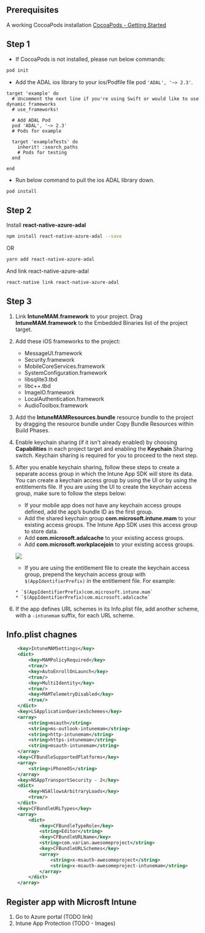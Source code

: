 ## Prerequisites

A working CocoaPods installation [CocoaPods - Getting Started](https://guides.cocoapods.org/using/getting-started.html)

## Step 1

- If CocoaPods is not installed, please run below commands:

```bash
pod init
```

- Add the ADAL ios library to your ios/Podfile file pod `'ADAL', '~> 2.3'`.

```
target 'example' do
  # Uncomment the next line if you're using Swift or would like to use dynamic frameworks
  # use_frameworks!

  # Add ADAL Pod
  pod 'ADAL', '~> 2.3'
  # Pods for example

  target 'exampleTests' do
    inherit! :search_paths
    # Pods for testing
  end

end

```

- Run below command to pull the ios ADAL library down.

```bash
pod install
```

## Step 2

Install **react-native-azure-adal**

```bash
npm install react-native-azure-adal --save
```

OR 

```bash
yarn add react-native-azure-adal
```

And link react-native-azure-adal

```bash
react-native link react-native-azure-adal
```

## Step 3 
1. Link **IntuneMAM.framework** to your project. Drag **IntuneMAM.framework** to the Embedded Binaries list of the project target.
2. Add these iOS frameworks to the project:
	- MessageUI.framework
	- Security.framework
	- MobileCoreServices.framework
	- SystemConfiguration.framework
	- libsqlite3.tbd
	- libc++.tbd
	- ImageIO.framework
	- LocalAuthentication.framework
	- AudioToolbox.framework
3. Add the **IntuneMAMResources.bundle** resource bundle to the project by dragging the resource bundle under Copy Bundle Resources within Build Phases.
4. Enable keychain sharing (if it isn't already enabled) by choosing **Capabilities** in each project target and enabling the **Keychain** Sharing switch. Keychain sharing is required for you to proceed to the next step.
5. After you enable keychain sharing, follow these steps to create a separate access group in which the Intune App SDK will store its data. You can create a keychain access group by using the UI or by using the entitlements file. If you are using the UI to create the keychain access group, make sure to follow the steps below:
	- If your mobile app does not have any keychain access groups defined, add the app’s bundle ID as the first group.
	- Add the shared keychain group **com.microsoft.intune.mam** to your existing access groups. The Intune App SDK uses this access group to store data.
	- Add **com.microsoft.adalcache** to your existing access groups.
	- Add **com.microsoft.workplacejoin** to your existing access groups.

	![](https://docs.microsoft.com/en-us/intune/media/intune-app-sdk-ios-keychain-sharing.png)

	- If you are using the entitlement file to create the keychain access group, prepend the keychain access group with `$(AppIdentifierPrefix)` in the entitlement file. For example:
	
	```
	* `$(AppIdentifierPrefix)com.microsoft.intune.mam`
 	* `$(AppIdentifierPrefix)com.microsoft.adalcache`
	```
	
6. If the app defines URL schemes in its Info.plist file, add another scheme, with a `-intunemam` suffix, for each URL scheme.




## Info.plist chagnes

```xml
	<key>IntuneMAMSettings</key>
	<dict>
		<key>MAMPolicyRequired</key>
		<true/>
		<key>AutoEnrollOnLaunch</key>
		<true/>
		<key>MultiIdentity</key>
		<true/>
		<key>MAMTelemetryDisabled</key>
		<true/>
	</dict>
	<key>LSApplicationQueriesSchemes</key>
	<array>
		<string>msauth</string>
		<string>ms-outlook-intunemam</string>
		<string>http-intunemam</string>
		<string>https-intunemam</string>
		<string>msauth-intunemam</string>
	</array>
	<key>CFBundleSupportedPlatforms</key>
	<array>
		<string>iPhoneOS</string>
	</array>
	<key>NSAppTransportSecurity - 2</key>
	<dict>
		<key>NSAllowsArbitraryLoads</key>
		<true/>
	</dict>
	<key>CFBundleURLTypes</key>
	<array>
		<dict>
			<key>CFBundleTypeRole</key>
			<string>Editor</string>
			<key>CFBundleURLName</key>
			<string>com.varian.awesomeproject</string>
			<key>CFBundleURLSchemes</key>
			<array>
				<string>x-msauth-awesomeproject</string>
				<string>x-msauth-awesomeproject-intunemam</string>
			</array>
		</dict>
	</array>
```


## Register app with Microsft Intune

1. Go to Azure portal (TODO link)
2. Intune App Protection (TODO - Images)